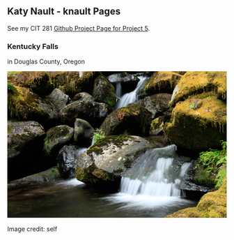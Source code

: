 ## Katy Nault - knault Pages

See my CIT 281 [Github Project Page for Project 5](https://uo-cit.github.io/p4-knault/index.html).
### Kentucky Falls

in Douglas County, Oregon

![Kentucky Falls in Douglas County, Oregon](images/kentucky_falls.jpg)

Image credit: self
